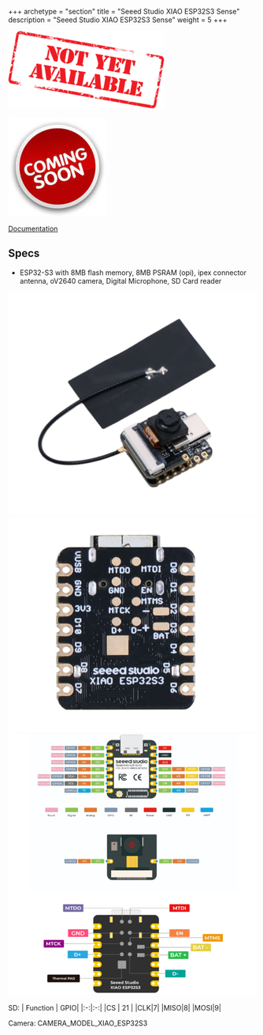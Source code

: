 +++
archetype = "section"
title = "Seeed Studio XIAO ESP32S3 Sense"
description =  "Seeed Studio XIAO ESP32S3 Sense"
weight = 5
+++

![image](notyet.png)

![image](soon.jpeg)

[Documentation](https://www.seeedstudio.com/XIAO-ESP32S3-Sense-p-5639.html)

## Specs
* ESP32-S3 with 8MB flash memory, 8MB PSRAM (opi), ipex connector antenna, oV2640 camera, Digital Microphone, SD Card reader


![image](front.png?width=400px)
![image](back.png?width=400px)
![image](pinout.png?width=400px)


SD:
| Function | GPIO|
|:-:|:-:|
|CS | 21 |
|CLK|7| 
|MISO|8|
|MOSI|9|

Camera: CAMERA_MODEL_XIAO_ESP32S3